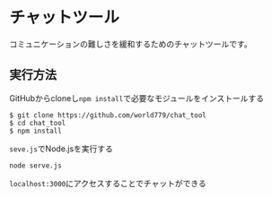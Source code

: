 # チャットツール
コミュニケーションの難しさを緩和するためのチャットツールです。
## 実行方法
GitHubからcloneし`npm install`で必要なモジュールをインストールする
```
$ git clone https://github.com/world779/chat_tool
$ cd chat_tool
$ npm install
```
`seve.js`でNode.jsを実行する
```
node serve.js
```
`localhost:3000`にアクセスすることでチャットができる
